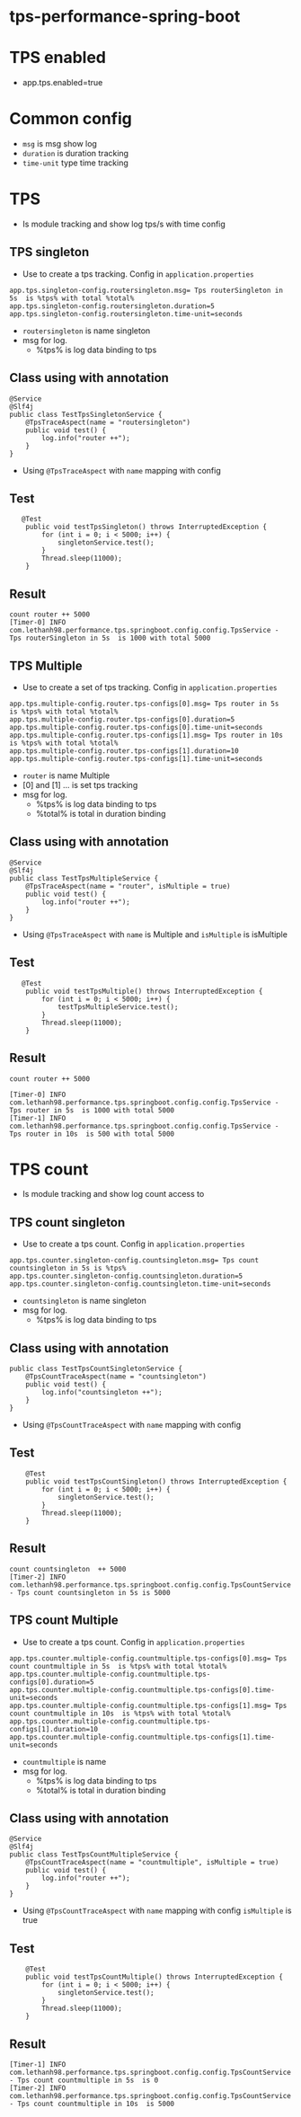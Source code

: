 # tps-performance-spring-boot
# TPS enabled
 - app.tps.enabled=true
# Common config
- `msg` is msg show log
- `duration` is duration tracking
- `time-unit` type time tracking
# TPS
- Is module tracking and show log tps/s with time config
## TPS singleton
- Use to create a tps tracking. Config in `application.properties`
```
app.tps.singleton-config.routersingleton.msg= Tps routerSingleton in 5s  is %tps% with total %total%
app.tps.singleton-config.routersingleton.duration=5
app.tps.singleton-config.routersingleton.time-unit=seconds
```
- `routersingleton` is name singleton
- msg for log.
  - %tps% is log data binding to tps
## Class using with annotation

```
@Service
@Slf4j
public class TestTpsSingletonService {
    @TpsTraceAspect(name = "routersingleton")
    public void test() {
        log.info("router ++");
    }
}
```
- Using `@TpsTraceAspect` with ``name`` mapping with config
## Test
```
   @Test
    public void testTpsSingleton() throws InterruptedException {
        for (int i = 0; i < 5000; i++) {
            singletonService.test();
        }
        Thread.sleep(11000);
    }
```

## Result
```
count router ++ 5000
[Timer-0] INFO com.lethanh98.performance.tps.springboot.config.config.TpsService - Tps routerSingleton in 5s  is 1000 with total 5000
```

## TPS Multiple
- Use to create a set of tps tracking. Config in `application.properties`
```
app.tps.multiple-config.router.tps-configs[0].msg= Tps router in 5s  is %tps% with total %total%
app.tps.multiple-config.router.tps-configs[0].duration=5
app.tps.multiple-config.router.tps-configs[0].time-unit=seconds
app.tps.multiple-config.router.tps-configs[1].msg= Tps router in 10s  is %tps% with total %total%
app.tps.multiple-config.router.tps-configs[1].duration=10
app.tps.multiple-config.router.tps-configs[1].time-unit=seconds
```
- `router` is name Multiple
- [0] and [1] ... is set tps tracking
- msg for log. 
    - %tps% is log data binding to tps
    - %total% is total in duration  binding
## Class using with annotation
```
@Service
@Slf4j
public class TestTpsMultipleService {
    @TpsTraceAspect(name = "router", isMultiple = true)
    public void test() {
        log.info("router ++");
    }
}
```
- Using `@TpsTraceAspect` with ``name`` is Multiple and `isMultiple` is isMultiple
## Test

```
   @Test
    public void testTpsMultiple() throws InterruptedException {
        for (int i = 0; i < 5000; i++) {
            testTpsMultipleService.test();
        }
        Thread.sleep(11000);
    }
```

## Result
```
count router ++ 5000

[Timer-0] INFO com.lethanh98.performance.tps.springboot.config.config.TpsService - Tps router in 5s  is 1000 with total 5000
[Timer-1] INFO com.lethanh98.performance.tps.springboot.config.config.TpsService - Tps router in 10s  is 500 with total 5000
```
# TPS count
- Is module tracking and show log count access to

## TPS count singleton
- Use to create a tps count. Config in `application.properties`
```
app.tps.counter.singleton-config.countsingleton.msg= Tps count countsingleton in 5s is %tps%
app.tps.counter.singleton-config.countsingleton.duration=5
app.tps.counter.singleton-config.countsingleton.time-unit=seconds
```
- `countsingleton` is name singleton
- msg for log.
  - %tps% is log data binding to tps
## Class using with annotation

```
public class TestTpsCountSingletonService {
    @TpsCountTraceAspect(name = "countsingleton")
    public void test() {
        log.info("countsingleton ++");
    }
}
```
- Using `@TpsCountTraceAspect` with ``name`` mapping with config
## Test
```
    @Test
    public void testTpsCountSingleton() throws InterruptedException {
        for (int i = 0; i < 5000; i++) {
            singletonService.test();
        }
        Thread.sleep(11000);
    }
```

## Result
```
count countsingleton  ++ 5000
[Timer-2] INFO com.lethanh98.performance.tps.springboot.config.config.TpsCountService - Tps count countsingleton in 5s is 5000
```


## TPS count Multiple
- Use to create a tps count. Config in `application.properties`
```
app.tps.counter.multiple-config.countmultiple.tps-configs[0].msg= Tps count countmultiple in 5s  is %tps% with total %total%
app.tps.counter.multiple-config.countmultiple.tps-configs[0].duration=5
app.tps.counter.multiple-config.countmultiple.tps-configs[0].time-unit=seconds
app.tps.counter.multiple-config.countmultiple.tps-configs[1].msg= Tps count countmultiple in 10s  is %tps% with total %total%
app.tps.counter.multiple-config.countmultiple.tps-configs[1].duration=10
app.tps.counter.multiple-config.countmultiple.tps-configs[1].time-unit=seconds
```
- `countmultiple` is name 
- msg for log.
  - %tps% is log data binding to tps
  - %total% is total in duration  binding
## Class using with annotation

```
@Service
@Slf4j
public class TestTpsCountMultipleService {
    @TpsCountTraceAspect(name = "countmultiple", isMultiple = true)
    public void test() {
        log.info("router ++");
    }
}

```
- Using `@TpsCountTraceAspect` with ``name`` mapping with config `isMultiple` is true
## Test
```
    @Test
    public void testTpsCountMultiple() throws InterruptedException {
        for (int i = 0; i < 5000; i++) {
            singletonService.test();
        }
        Thread.sleep(11000);
    }
```

## Result
```
[Timer-1] INFO com.lethanh98.performance.tps.springboot.config.config.TpsCountService - Tps count countmultiple in 5s  is 0 
[Timer-2] INFO com.lethanh98.performance.tps.springboot.config.config.TpsCountService - Tps count countmultiple in 10s  is 5000 

```
